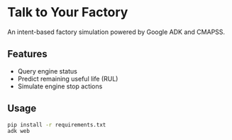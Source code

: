 # Talk to Your Factory

An intent-based factory simulation powered by Google ADK and CMAPSS.

## Features

- Query engine status
- Predict remaining useful life (RUL)
- Simulate engine stop actions

## Usage

```bash
pip install -r requirements.txt
adk web
```